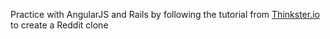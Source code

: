 Practice with AngularJS and Rails by following the tutorial from [Thinkster.io](https://thinkster.io/angular-rails/) to create a Reddit clone
